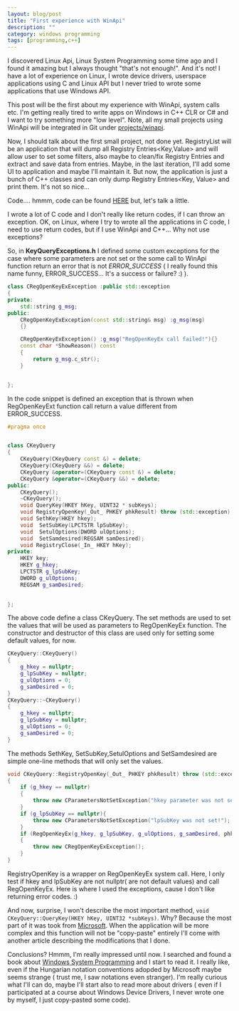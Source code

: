 ```yaml
---
layout: blog/post
title: "First experience with WinApi"
description: ""
category: windows programming
tags: [programming,c++]
---
```


I discovered Linux Api, Linux System Programming some time ago and I found it amazing but I always thought "that's not enough!". And it's not! I have a lot of experience 
on Linux, I wrote device drivers, userspace applications using C and Linux API but I never tried to wrote some applications that use Windows API.

This post will be the first about my experience with WinApi, system calls etc. I'm getting really tired to write apps on Windows in C++ CLR or C# and I 
want to try something more "low level". Note, all my small projects using WinApi will be integrated in Git under [projects/winapi](https://github.com/ardeleanasm/projects/tree/master/winapi/RegistryList).

Now, I should talk about the first small project, not done yet. RegistryList will be an application that will dump all Registry Entries<Key,Value> and will
allow user to set some filters, also maybe to clean/fix Registry Entries and extract and save data from entries. Maybe, in the last iteration, I'll add some 
UI to application and maybe I'll maintain it. But now, the application is just a bunch of C++ classes and can only dump Registry Entries<Key, Value> and print
them. It's not so nice...

Code.... hmmm, code can be found [HERE](https://github.com/ardeleanasm/projects/tree/master/winapi/RegistryList) but, let's talk a little.

I wrote a lot of C code and I don't really like return codes, if I can throw an exception. OK, on Linux, where I try to wrote all the applications in C code, 
I need to use return codes, but if I use WinApi and C++... Why not use exceptions?

So, in **KeyQueryExceptions.h** I defined some custom exceptions for the case where some parameters are not set or the some call to WinApi function return an error that
is not *ERROR_SUCCESS* ( I really found this name funny, ERROR_SUCCESS... It's a success or failure? :) ).


```c++
class CRegOpenKeyExException :public std::exception
{
private:
	std::string g_msg;
public:
	CRegOpenKeyExException(const std::string& msg) :g_msg(msg)
	{}

	CRegOpenKeyExException() :g_msg("RegOpenKeyEx call failed!"){}
	const char *ShowReason() const
	{
		return g_msg.c_str();
	}


};
```

In the code snippet is defined an exception that is thrown when RegOpenKeyExt function call return a value different from ERROR_SUCCESS.

```c++
#pragma once


class CKeyQuery
{
	CKeyQuery(CKeyQuery const &) = delete;
	CKeyQuery(CKeyQuery &&) = delete;
	CKeyQuery &operator=(CKeyQuery const &) = delete;
	CKeyQuery &operator=(CKeyQuery &&) = delete;
public:
	CKeyQuery();
	~CKeyQuery();
	void QueryKey(HKEY hKey, UINT32 * subKeys);
	void RegistryOpenKey(_Out_ PHKEY phkResult) throw (std::exception);
	void SethKey(HKEY hkey);
	void  SetSubKey(LPCTSTR lpSubKey);
	void  SetulOptions(DWORD ulOptions);
	void  SetSamdesired(REGSAM samDesired);
	void RegistryClose(_In_ HKEY hKey);
private:
	HKEY key;
	HKEY g_hkey;
	LPCTSTR g_lpSubKey;
	DWORD g_ulOptions;
	REGSAM g_samDesired;
	

};
```

The above code define a class CKeyQuery. The set methods are used to set the values that will be used as parameters to RegOpenKeyEx function. The constructor and
destructor of this class are used only for setting some default values, for now.

```c++
CKeyQuery::CKeyQuery()
{
	g_hkey = nullptr;
	g_lpSubKey = nullptr;
	g_ulOptions = 0;
	g_samDesired = 0;
}
CKeyQuery::~CKeyQuery()
{
	g_hkey = nullptr;
	g_lpSubKey = nullptr;
	g_ulOptions = 0;
	g_samDesired = 0;
}
```
The methods SethKey, SetSubKey,SetulOptions and SetSamdesired are simple one-line methods that will only set the values.

```c++
void CKeyQuery::RegistryOpenKey(_Out_ PHKEY phkResult) throw (std::exception)
{
	if (g_hkey == nullptr)
	{
		throw new CParametersNotSetException("hkey parameter was not set");
	}
	if (g_lpSubKey == nullptr){
		throw new CParametersNotSetException("lpSubKey was not set!");
	}
	if (RegOpenKeyEx(g_hkey, g_lpSubKey, g_ulOptions, g_samDesired, phkResult) != ERROR_SUCCESS)
	{
		throw new CRegOpenKeyExException();
	}
}
```
RegistryOpenKey is a wrapper on RegOpenKeyEx system call. Here, I only test if hkey and lpSubKey are not nullptr( are not default values) and call RegOpenKeyEx. 
Here is where I used the exceptions, cause I don't like returning error codes. :)

And now, surprise, I won't describe the most important method, `void CKeyQuery::QueryKey(HKEY hKey, UINT32 *subKeys)`. Why? Because the most part of it 
was took from [Microsoft](https://msdn.microsoft.com/en-us/library/windows/desktop/ms724256(v=vs.85).aspx). When the application will be more complex and this
function will not be "copy-paste" entirely I'll come with another article describing the modifications that I done.

Conclusions? 
Hmmm, I'm really impressed until now. I searched and found a book about [Windows System Programming](http://www.amazon.com/Windows-Programming-Addison-Wesley-Microsoft-Technology/dp/0321657748)
and I start to read it. I really like, even if the Hungarian notation conventions adopded by Microsoft maybe seems strange ( trust me, I saw notations even stranger).
I'm really curious what I'll can do, maybe I'll start also to read more about drivers ( even if I participated at a course about Windows Device Drivers, I 
never wrote one by myself, I just copy-pasted some code).


